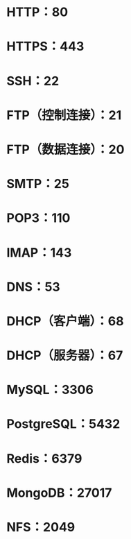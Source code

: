 # HTTP：80

# HTTPS：443

# SSH：22

# FTP（控制连接）：21

# FTP（数据连接）：20

# SMTP：25

# POP3：110

# IMAP：143

# DNS：53

# DHCP（客户端）：68

# DHCP（服务器）：67

# MySQL：3306

# PostgreSQL：5432

# Redis：6379

# MongoDB：27017

# NFS：2049